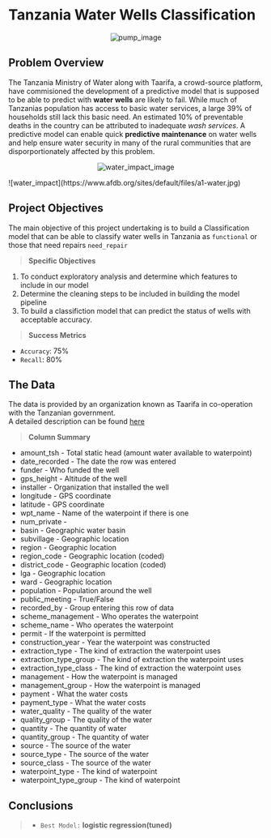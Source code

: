 # Tanzania Water Wells Classification
<p align="center">
    <img scr="/images/pump.jpg" alt='pump_image'>
</p>

## Problem Overview

The Tanzania Ministry of Water along with Taarifa, a crowd-source platform, have commisioned the development of a predictive model that is supposed to be able to predict with **water wells** are likely to fail. While much of Tanzanias population has access to basic water services, a large 39% of households still lack this basic need. An estimated 10% of preventable deaths in the country can be attributed to inadequate *wash services*. A predictive model can enable quick **predictive maintenance** on water wells and help ensure water security in many of the rural communities that are disporportionately affected by this problem. 

<p align="center">
    <img scr="images/water.jpg" alt='water_impact_image'>
</p>
![water_impact](https://www.afdb.org/sites/default/files/a1-water.jpg)

## Project Objectives
The main objective of this project undertaking is to build a Classification model that can be able to classify water wells in Tanzania as `functional` or those that need repairs `need_repair`
> **Specific Objectives**
1. To conduct exploratory analysis and determine which features to include in our model
2. Determine the cleaning steps to be included in building the model pipeline 
3. To build a classifiction model that can predict the status of wells with acceptable accuracy.

> **Success Metrics**
* `Accuracy`: 75%
* `Recall`: 80%

## The Data

The data is provided by an organization known as Taarifa in co-operation with the Tanzanian government. \
A detailed description can be found [here](https://www.drivendata.org/competitions/7/pump-it-up-data-mining-the-water-table/page/25/#sub_values)
> **Column Summary**
* amount_tsh - Total static head (amount water available to waterpoint)
* date_recorded - The date the row was entered
* funder - Who funded the well
* gps_height - Altitude of the well
* installer - Organization that installed the well
* longitude - GPS coordinate
* latitude - GPS coordinate
* wpt_name - Name of the waterpoint if there is one
* num_private -
* basin - Geographic water basin
* subvillage - Geographic location
* region - Geographic location
* region_code - Geographic location (coded)
* district_code - Geographic location (coded)
* lga - Geographic location
* ward - Geographic location
* population - Population around the well
* public_meeting - True/False
* recorded_by - Group entering this row of data
* scheme_management - Who operates the waterpoint
* scheme_name - Who operates the waterpoint
* permit - If the waterpoint is permitted
* construction_year - Year the waterpoint was constructed
* extraction_type - The kind of extraction the waterpoint uses
* extraction_type_group - The kind of extraction the waterpoint uses
* extraction_type_class - The kind of extraction the waterpoint uses
* management - How the waterpoint is managed
* management_group - How the waterpoint is managed
* payment - What the water costs
* payment_type - What the water costs
* water_quality - The quality of the water
* quality_group - The quality of the water
* quantity - The quantity of water
* quantity_group - The quantity of water
* source - The source of the water
* source_type - The source of the water
* source_class - The source of the water
* waterpoint_type - The kind of waterpoint
* waterpoint_type_group - The kind of waterpoint

## Conclusions

> * `Best Model:` **logistic regression(tuned)**
